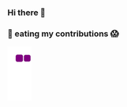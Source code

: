 ### Hi there 👋

<!--
**ilaydacansinkoc/ilaydacansinkoc** is a ✨ _special_ ✨ repository because its `README.md` (this file) appears on your GitHub profile.

Here are some ideas to get you started:

- 🔭 I’m currently working on ...
- 🌱 I’m currently learning ...
- 👯 I’m looking to collaborate on ...
- 🤔 I’m looking for help with ...
- 💬 Ask me about ...
- 📫 How to reach me: ...
- 😄 Pronouns: ...
- ⚡ Fun fact: ...
-->

### 🐍 eating my contributions 😱

![snake gif](https://github.com/ilaydacansinkoc/ilaydacansinkoc/blob/output/github-contribution-grid-snake.gif)

